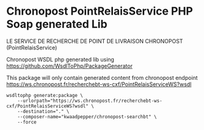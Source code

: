 # Chronopost PointRelaisService PHP Soap generated Lib

LE SERVICE DE RECHERCHE DE POINT DE LIVRAISON CHRONOPOST (PointRelaisService)

Chronopost WSDL php generated lib using https://github.com/WsdlToPhp/PackageGenerator

This package will only contain generated content from chronopost endpoint https://ws.chronopost.fr/recherchebt-ws-cxf/PointRelaisServiceWS?wsdl

    wsdltophp generate:package \
        --urlorpath="https://ws.chronopost.fr/recherchebt-ws-cxf/PointRelaisServiceWS?wsdl" \
        --destination="." \
        --composer-name="kwaadpepper/chronopost-searchbt" \
        --force